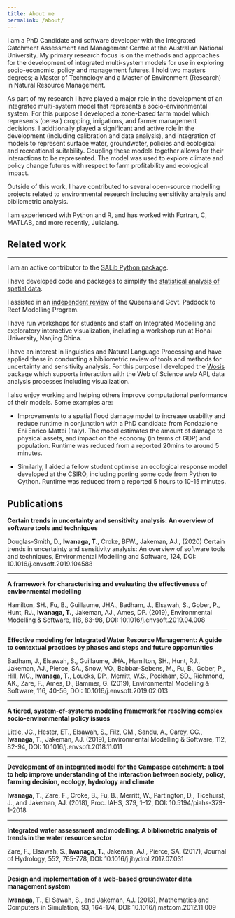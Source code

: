 ```yaml
---
title: About me
permalink: /about/
---
```


I am a PhD Candidate and software developer with the Integrated Catchment Assessment and Management Centre at the Australian National University. My primary research focus is on the methods and approaches for the development of integrated multi-system models for use in exploring socio-economic, policy and management futures. I hold two masters degrees; a Master of Technology and a Master of Environment (Research) in Natural Resource Management. 

As part of my research I have played a major role in the development of an integrated multi-system model that represents a socio-environmental system. For this purpose I developed a zone-based farm model which represents (cereal) cropping, irrigations, and farmer management decisions. I additionally played a significant and active role in the development (including calibration and data analysis), and integration of models to represent surface water, groundwater, policies and ecological and recreational suitability. Coupling these models together allows for their interactions to be represented. The model was used to explore climate and policy change futures with respect to farm profitability and ecological impact.

Outside of this work, I have contributed to several open-source modelling projects related to environmental research including sensitivity analysis and bibliometric analysis. 

I am experienced with Python and R, and has worked with Fortran, C, MATLAB, and more recently, Julialang.

## Related work
---------------

I am an active contributor to the [SALib Python package](https://github.com/salib/salib).

I have developed code and packages to simplify the [statistical analysis of spatial data](https://github.com/MamadioCMCC/HazardRiskScripts/tree/master/scripts/HazardStats).

I assisted in an [independent review](https://trove.nla.gov.au/work/237587298?selectedversion=NBD66255631) of the Queensland Govt. Paddock to Reef Modelling Program.

I have run workshops for students and staff on Integrated Modelling and exploratory interactive visualization, including a workshop run at Hohai University, Nanjing China.

I have an interest in linguistics and Natural Language Processing and have applied these in conducting a bibliometric review of tools and methods for uncertainty and sensitivity analysis. For this purpose I developed the [Wosis](https://github.com/ConnectedSystems/wosis) package which supports interaction with the Web of Science web API, data analysis processes including visualization.

I also enjoy working and helping others improve computational performance of their models. Some examples are:

- Improvements to a spatial flood damage model to increase usability and reduce runtime in conjunction with a PhD candidate from Fondazione Eni Enrico Mattei (Italy). The model estimates the amount of damage to physical assets, and impact on the economy (in terms of GDP) and population. Runtime was reduced from a reported 20mins to around 5 minutes.

- Similarly, I aided a fellow student optimise an ecological response model developed at the CSIRO, including porting some code from Python to Cython. Runtime was reduced from a reported 5 hours to 10-15 minutes.


## Publications

**Certain trends in uncertainty and sensitivity analysis: An overview of software tools and techniques**

Douglas-Smith, D., **Iwanaga, T.**, Croke, BFW., Jakeman, AJ., (2020) Certain trends in uncertainty and sensitivity analysis: An overview of software tools and techniques, Environmental Modelling and Software, 124, DOI: 10.1016/j.envsoft.2019.104588

<span class="__dimensions_badge_embed__" data-doi="10.1016/j.envsoft.2019.104588"></span><script async src="https://badge.dimensions.ai/badge.js" charset="utf-8"></script>

--------------------

**A framework for characterising and evaluating the effectiveness of environmental modelling**

Hamilton, SH., Fu, B., Guillaume, JHA., Badham, J., Elsawah, S., Gober, P., Hunt, RJ., **Iwanaga, T.**, Jakeman, AJ., Ames, DP. (2019), Environmental Modelling & Software, 118, 83-98, DOI: 10.1016/j.envsoft.2019.04.008

<span class="__dimensions_badge_embed__" data-doi="10.1016/j.envsoft.2019.04.008"></span><script async src="https://badge.dimensions.ai/badge.js" charset="utf-8"></script>

--------------------

**Effective modeling for Integrated Water Resource Management: A guide to contextual practices by phases and steps and future opportunities**

Badham, J., Elsawah, S., Guillaume, JHA., Hamilton, SH., Hunt, RJ., Jakeman, AJ., Pierce, SA., Snow, VO., Babbar-Sebens, M., Fu, B., Gober, P., Hill, MC., **Iwanaga, T.**, Loucks, DP., Merritt, W.S., Peckham, SD., Richmond, AK., Zare, F., Ames, D., Bammer, G. (2019), Environmental Modelling & Software, 116, 40-56, DOI: 10.1016/j.envsoft.2019.02.013

<span class="__dimensions_badge_embed__" data-doi="10.1016/j.envsoft.2019.02.013"></span><script async src="https://badge.dimensions.ai/badge.js" charset="utf-8"></script>

--------------------

**A tiered, system-of-systems modeling framework for resolving complex socio-environmental policy issues**

Little, JC., Hester, ET., Elsawah, S., Filz, GM., Sandu, A., Carey, CC., **Iwanaga, T.**, Jakeman, AJ. (2019), Environmental Modelling & Software, 112, 82-94, DOI: 10.1016/j.envsoft.2018.11.011

<span class="__dimensions_badge_embed__" data-doi="10.1016/j.envsoft.2018.11.011"></span><script async src="https://badge.dimensions.ai/badge.js" charset="utf-8"></script>

--------------------

**Development of an integrated model for the Campaspe catchment: a tool to help improve understanding of the interaction between society, policy, farming decision, ecology, hydrology and climate**

**Iwanaga, T.**, Zare, F., Croke, B., Fu, B., Merritt, W., Partington, D., Ticehurst, J., and Jakeman, AJ. (2018), Proc. IAHS, 379, 1–12, DOI: 10.5194/piahs-379-1-2018

<span class="__dimensions_badge_embed__" data-doi="10.5194/piahs-379-1-2018"></span><script async src="https://badge.dimensions.ai/badge.js" charset="utf-8"></script>

--------------------

**Integrated water assessment and modelling: A bibliometric analysis of trends in the water resource sector**

Zare, F., Elsawah, S., **Iwanaga, T.**, Jakeman, AJ., Pierce, SA. (2017), Journal of Hydrology, 552, 765-778, DOI: 10.1016/j.jhydrol.2017.07.031

<span class="__dimensions_badge_embed__" data-doi="10.1016/j.jhydrol.2017.07.031"></span><script async src="https://badge.dimensions.ai/badge.js" charset="utf-8"></script>

--------------------

**Design and implementation of a web-based groundwater data management system**

**Iwanaga, T.**, El Sawah, S., and Jakeman, AJ. (2013), Mathematics and Computers in Simulation, 93, 164-174, DOI: 10.1016/j.matcom.2012.11.009

<span class="__dimensions_badge_embed__" data-doi="10.1016/j.matcom.2012.11.009"></span><script async src="https://badge.dimensions.ai/badge.js" charset="utf-8"></script>